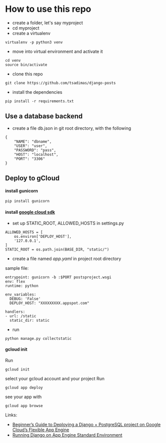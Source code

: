 # How to use this repo
* create a folder, let's say myproject
* cd myproject
* create a virtualenv
```
virtualenv -p python3 venv
```
* move into virtual environment and activate it
```
cd venv
source bin/activate
```
* clone this repo
```
git clone https://github.com/tsadimas/django-posts
```
* install the dependencies
```
pip install -r requirements.txt
```

## Use a database backend
* create a file db.json in git root directory, with the following 
```
{
    "NAME": "dbname",
    "USER": "user",
    "PASSWORD": "pass",
    "HOST": "localhost",   
    "PORT": "3306"
}
```

## Deploy to gCloud

#### install gunicorn
```
pip install gunicorn
```

#### install [google cloud sdk](https://cloud.google.com/sdk/downloads)

* set up STATIC_ROOT, ALLOWED_HOSTS in settings.py

```
ALLOWED_HOSTS = [
    os.environ['DEPLOY_HOST'],
    '127.0.0.1',
]
STATIC_ROOT = os.path.join(BASE_DIR, "static/")
```
* create a file named _app.yaml_ in project root directory

sample file:
```
entrypoint: gunicorn -b :$PORT postsproject.wsgi
env: flex
runtime: python

env_variables:
  DEBUG: 'False'
  DEPLOY_HOST: "XXXXXXXXX.appspot.com"

handlers:
- url: /static
  static_dir: static
```
* run 
```
python manage.py collectstatic
```
#### gcloud init
Run 
```
gcloud init 
```
select your gcloud account and your project
Run
```
gcloud app deploy
```
see your app with
```
gcloud app browse
```

Links:
* [Beginner’s Guide to Deploying a Django + PostgreSQL project on Google Cloud’s Flexible App Engine](https://codeburst.io/beginners-guide-to-deploying-a-django-postgresql-project-on-google-cloud-s-flexible-app-engine-e3357b601b91)
* [Running Django on App Engine Standard Environment](https://cloud.google.com/python/django/appengine)